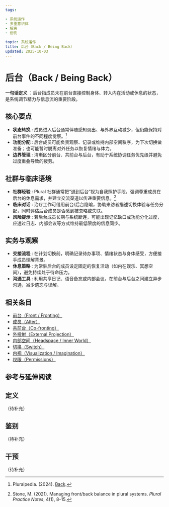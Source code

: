 ```yaml
---
tags:

- 系统运作
- 多重意识体
- 解离
- 创伤

topic: 系统运作
title: 后台（Back / Being Back）
updated: 2025-10-03
---
```


# 后台（Back / Being Back）

**一句话定义** ：后台指成员未在前台直接控制身体、转入内在活动或休息的状态，是系统调节精力与信息流的重要阶段。

## 核心要点

- **状态转换** : 成员进入后台通常伴随感知淡出、与外界互动减少，但仍能保持对前台事件的不同程度觉察。[^pluralpedia-back]
- **功能分配** : 后台成员可能负责观察、记录或维持内部空间秩序，为下次切换做准备；也可能暂时脱离对外任务以恢复情绪与体力。
- **边界管理** : 清晰区分前台、共前台与后台，有助于系统协调任务优先级并避免过度重叠导致的疲劳。

## 社群与临床语境

- **社群经验** : Plural 社群通常把“退到后台”视为自我照护手段，强调尊重成员在后台的休息需求，并建立交流渠道以传递重要信息。[^stone2021]
- **临床对话** : 治疗工作可借用前台/后台隐喻，协助来访者描述切换体验与任务分配，同时评估后台成员是否感到被忽略或失联。
- **风险提示** : 若后台成员长期与系统断连，可能出现记忆缺口或功能分化过度，应透过日志、内部会议等方式维持最低限度的信息同步。

## 实务与观察

- **交接流程** : 在计划切换前，明确记录待办事项、情绪状态与身体感受，方便接手成员理解背景。
- **休息策略** : 为常驻后台的成员设定固定的恢复活动（如内在娱乐、冥想空间），避免持续处于待命压力。
- **沟通工具** : 利用共享日记、语音备忘或内部会议，在前台与后台之间建立异步沟通，减少遗忘与误解。

## 相关条目

- [前台（Front / Fronting）](Front-Fronting.md)
- [成员（Alter）](Alter.md)
- [共前台（Co-fronting）](Co-Fronting.md)
- [外投射（External Projection）](External-Projection.md)
- [内部空间（Headspace / Inner World）](Headspace-Inner-World.md)
- [切换（Switch）](Switch.md)
- [内视（Visualization / Imagination）](Visualization-Imagination.md)
- [权限（Permissions）](Permissions.md)

## 参考与延伸阅读

[^pluralpedia-back]: Pluralpedia. (2024). [Back](https://pluralpedia.org/w/Back).
[^stone2021]: Stone, M. (2021). Managing front/back balance in plural systems. _Plural Practice Notes_, 4(1), 8–15.

## 定义

（待补充）

## 鉴别

（待补充）

## 干预

（待补充）

